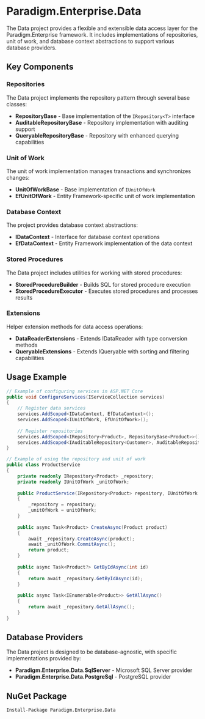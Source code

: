 # Paradigm.Enterprise.Data

The Data project provides a flexible and extensible data access layer for the Paradigm.Enterprise framework. It includes implementations of repositories, unit of work, and database context abstractions to support various database providers.

## Key Components

### Repositories

The Data project implements the repository pattern through several base classes:

- **RepositoryBase<T>** - Base implementation of the `IRepository<T>` interface
- **AuditableRepositoryBase<T>** - Repository implementation with auditing support
- **QueryableRepositoryBase<T>** - Repository with enhanced querying capabilities

### Unit of Work

The unit of work implementation manages transactions and synchronizes changes:

- **UnitOfWorkBase** - Base implementation of `IUnitOfWork`
- **EfUnitOfWork** - Entity Framework-specific unit of work implementation

### Database Context

The project provides database context abstractions:

- **IDataContext** - Interface for database context operations
- **EfDataContext** - Entity Framework implementation of the data context

### Stored Procedures

The Data project includes utilities for working with stored procedures:

- **StoredProcedureBuilder** - Builds SQL for stored procedure execution
- **StoredProcedureExecutor** - Executes stored procedures and processes results

### Extensions

Helper extension methods for data access operations:

- **DataReaderExtensions** - Extends IDataReader with type conversion methods
- **QueryableExtensions** - Extends IQueryable with sorting and filtering capabilities

## Usage Example

```csharp
// Example of configuring services in ASP.NET Core
public void ConfigureServices(IServiceCollection services)
{
    // Register data services
    services.AddScoped<IDataContext, EfDataContext>();
    services.AddScoped<IUnitOfWork, EfUnitOfWork>();
    
    // Register repositories
    services.AddScoped<IRepository<Product>, RepositoryBase<Product>>();
    services.AddScoped<IAuditableRepository<Customer>, AuditableRepositoryBase<Customer>>();
}

// Example of using the repository and unit of work
public class ProductService
{
    private readonly IRepository<Product> _repository;
    private readonly IUnitOfWork _unitOfWork;
    
    public ProductService(IRepository<Product> repository, IUnitOfWork unitOfWork)
    {
        _repository = repository;
        _unitOfWork = unitOfWork;
    }
    
    public async Task<Product> CreateAsync(Product product)
    {
        await _repository.CreateAsync(product);
        await _unitOfWork.CommitAsync();
        return product;
    }
    
    public async Task<Product?> GetByIdAsync(int id)
    {
        return await _repository.GetByIdAsync(id);
    }
    
    public async Task<IEnumerable<Product>> GetAllAsync()
    {
        return await _repository.GetAllAsync();
    }
}
```

## Database Providers

The Data project is designed to be database-agnostic, with specific implementations provided by:

- **Paradigm.Enterprise.Data.SqlServer** - Microsoft SQL Server provider
- **Paradigm.Enterprise.Data.PostgreSql** - PostgreSQL provider

## NuGet Package

```
Install-Package Paradigm.Enterprise.Data
``` 